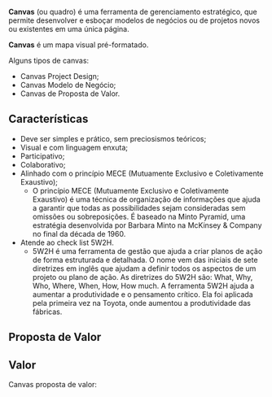 **Canvas** (ou quadro) é uma ferramenta de gerenciamento estratégico,
que permite desenvolver e esboçar modelos de negócios ou de projetos
novos ou existentes em uma única página.

**Canvas** é um mapa visual pré-formatado.

Alguns tipos de canvas:

- Canvas Project Design;
- Canvas Modelo de Negócio;
- Canvas de Proposta de Valor.

## Características

- Deve ser simples e prático, sem preciosismos teóricos;
- Visual e com linguagem enxuta;
- Participativo;
- Colaborativo;
- Alinhado com o princípio MECE (Mutuamente Exclusivo e Coletivamente Exaustivo);
  - O princípio MECE (Mutuamente Exclusivo e Coletivamente Exaustivo) é uma técnica de organização de informações que ajuda a garantir que todas as possibilidades sejam consideradas sem omissões ou sobreposições. É baseado na Minto Pyramid, uma estratégia desenvolvida por Barbara Minto na McKinsey & Company no final da década de 1960.
- Atende ao check list 5W2H.
  - 5W2H é uma ferramenta de gestão que ajuda a criar planos de ação de forma estruturada e detalhada. O nome vem das iniciais de sete diretrizes em inglês que ajudam a definir todos os aspectos de um projeto ou plano de ação.
    As diretrizes do 5W2H são: What, Why, Who, Where, When, How, How much. A ferramenta 5W2H ajuda a aumentar a produtividade e o pensamento crítico. Ela foi aplicada pela primeira vez na Toyota, onde aumentou a produtividade das fábricas.

## Proposta de Valor

## Valor

Canvas proposta de valor:

